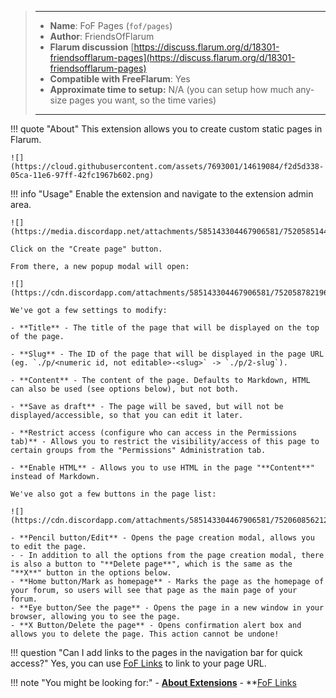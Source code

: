 > ---
> - **Name**: FoF Pages (`fof/pages`)
> - **Author**: FriendsOfFlarum
> - **Flarum discussion** [https://discuss.flarum.org/d/18301-friendsofflarum-pages](https://discuss.flarum.org/d/18301-friendsofflarum-pages)
> - **Compatible with FreeFlarum**: Yes
> - **Approximate time to setup:** N/A (you can setup how much any-size pages you want, so the time varies)
>
> ---

!!! quote "About"
    This extension allows you to create custom static pages in Flarum.

    ![](https://cloud.githubusercontent.com/assets/7693001/14619084/f2d5d338-05ca-11e6-97ff-42fc1967b602.png)

!!! info "Usage"
    Enable the extension and navigate to the extension admin area.
    
    ![](https://media.discordapp.net/attachments/585143304467906581/752058514490392716/unknown.png)
    
    Click on the "Create page" button.
    
    From there, a new popup modal will open:
    
    ![](https://cdn.discordapp.com/attachments/585143304467906581/752058782196039710/unknown.png)
    
    We've got a few settings to modify:

    - **Title** - The title of the page that will be displayed on the top of the page.

    - **Slug** - The ID of the page that will be displayed in the page URL (eg. `./p/<numeric id, not editable>-<slug>` -> `./p/2-slug`).

    - **Content** - The content of the page. Defaults to Markdown, HTML can also be used (see options below), but not both.

    - **Save as draft** - The page will be saved, but will not be displayed/accessible, so that you can edit it later.

    - **Restrict access (configure who can access in the Permissions tab)** - Allows you to restrict the visibility/access of this page to certain groups from the "Permissions" Administration tab.

    - **Enable HTML** - Allows you to use HTML in the page "**Content**" instead of Markdown.
    
    We've also got a few buttons in the page list:
    
    ![](https://cdn.discordapp.com/attachments/585143304467906581/752060856212390017/unknown.png)
    
    - **Pencil button/Edit** - Opens the page creation modal, allows you to edit the page.
    - - In addition to all the options from the page creation modal, there is also a button to "**Delete page**", which is the same as the "**X**" button in the options below.
    - **Home button/Mark as homepage** - Marks the page as the homepage of your forum, so users will see that page as the main page of your forum.
    - **Eye button/See the page** - Opens the page in a new window in your browser, allowing you to see the page.
    - **X Button/Delete the page** - Opens confirmation alert box and allows you to delete the page. This action cannot be undone!
    
!!! question "Can I add links to the pages in the navigation bar for quick access?"
    Yes, you can use [FoF Links](https://www.freeflarum.com/docs/how-to/extensions/fof-links/) to link to your page URL.

!!! note "You might be looking for:"
    - **[About Extensions](/docs/how-to/extensions/about-extensions/)**
    - **[FoF Links](https://www.freeflarum.com/docs/how-to/extensions/fof-links/)
